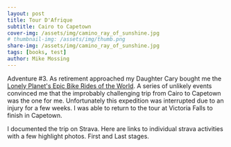 ```yaml
---
layout: post
title: Tour D'Afrique 
subtitle: Cairo to Capetown
cover-img: /assets/img/camino_ray_of_sunshine.jpg
# thumbnail-img: /assets/img/thumb.png
share-img: /assets/img/camino_ray_of_sunshine.jpg
tags: [books, test]
author: Mike Mossing
---
```


Adventure #3. As retirement approached my Daughter Cary bought me the [Lonely Planet's Epic Bike Rides of the World](https://shop.lonelyplanet.com/products/epic-bike-rides-of-the-world).  A series of unlikely events convinced me that the improbably challenging trip from Cairo to Capetown was the one for me. Unfortunately this expedition was interrupted due to an injury for a few weeks. I was able to return to the tour at Victoria Falls to finish in Capetown.

I documented the trip on Strava. Here are links to individual strava activities with a few highlight photos. First and Last stages.

<div class="strava-embed-placeholder" data-embed-type="activity" data-embed-id="2084161081" data-style="standard"></div><script 
        
<div class="strava-embed-placeholder" data-embed-type="activity" data-embed-id="2084620059" data-style="standard"></div><script 

<div class="strava-embed-placeholder" data-embed-type="activity" data-embed-id="2084161081" data-style="standard"></div>
<div class="strava-embed-placeholder" data-embed-type="activity" data-embed-id="2084620059" data-style="standard"></div>
<div class="strava-embed-placeholder" data-embed-type="activity" data-embed-id="2086859680" data-style="standard"></div>
<div class="strava-embed-placeholder" data-embed-type="activity" data-embed-id="2088504983" data-style="standard"></div>
<div class="strava-embed-placeholder" data-embed-type="activity" data-embed-id="2090693305" data-style="standard"></div>
<div class="strava-embed-placeholder" data-embed-type="activity" data-embed-id="2093788270" data-style="standard"></div>
<div class="strava-embed-placeholder" data-embed-type="activity" data-embed-id="2095717451" data-style="standard"></div>
<div class="strava-embed-placeholder" data-embed-type="activity" data-embed-id="2099873347" data-style="standard"></div>
<div class="strava-embed-placeholder" data-embed-type="activity" data-embed-id="2102105667" data-style="standard"></div>
<div class="strava-embed-placeholder" data-embed-type="activity" data-embed-id="2104540143" data-style="standard"></div>
<div class="strava-embed-placeholder" data-embed-type="activity" data-embed-id="2107143796" data-style="standard"></div>
<div class="strava-embed-placeholder" data-embed-type="activity" data-embed-id="2143875236" data-style="standard"></div>
<div class="strava-embed-placeholder" data-embed-type="activity" data-embed-id="2143961603" data-style="standard"></div>
<div class="strava-embed-placeholder" data-embed-type="activity" data-embed-id="2143962801" data-style="standard"></div>
<div class="strava-embed-placeholder" data-embed-type="activity" data-embed-id="2143909423" data-style="standard"></div>
<div class="strava-embed-placeholder" data-embed-type="activity" data-embed-id="2143963986" data-style="standard"></div>
<div class="strava-embed-placeholder" data-embed-type="activity" data-embed-id="2143965215" data-style="standard"></div>
<div class="strava-embed-placeholder" data-embed-type="activity" data-embed-id="2143945213" data-style="standard"></div>
<div class="strava-embed-placeholder" data-embed-type="activity" data-embed-id="2143966523" data-style="standard"></div>
<div class="strava-embed-placeholder" data-embed-type="activity" data-embed-id="2143968283" data-style="standard"></div>
<div class="strava-embed-placeholder" data-embed-type="activity" data-embed-id="2143969953" data-style="standard"></div>
<div class="strava-embed-placeholder" data-embed-type="activity" data-embed-id="2152370402" data-style="standard"></div>
<div class="strava-embed-placeholder" data-embed-type="activity" data-embed-id="2154649128" data-style="standard"></div>
<div class="strava-embed-placeholder" data-embed-type="activity" data-embed-id="2166134446" data-style="standard"></div>
<div class="strava-embed-placeholder" data-embed-type="activity" data-embed-id="2166817115" data-style="standard"></div>
<div class="strava-embed-placeholder" data-embed-type="activity" data-embed-id="2169050144" data-style="standard"></div>
<div class="strava-embed-placeholder" data-embed-type="activity" data-embed-id="2174237300" data-style="standard"></div>
<div class="strava-embed-placeholder" data-embed-type="activity" data-embed-id="2176373809" data-style="standard"></div>
<div class="strava-embed-placeholder" data-embed-type="activity" data-embed-id="2289173536" data-style="standard"></div>
<div class="strava-embed-placeholder" data-embed-type="activity" data-embed-id="2294045952" data-style="standard"></div>
<div class="strava-embed-placeholder" data-embed-type="activity" data-embed-id="2300720244" data-style="standard"></div>
<div class="strava-embed-placeholder" data-embed-type="activity" data-embed-id="2300721794" data-style="standard"></div>
<div class="strava-embed-placeholder" data-embed-type="activity" data-embed-id="2308161402" data-style="standard"></div>
<div class="strava-embed-placeholder" data-embed-type="activity" data-embed-id="2308190509" data-style="standard"></div>
<div class="strava-embed-placeholder" data-embed-type="activity" data-embed-id="2310992979" data-style="standard"></div>
<div class="strava-embed-placeholder" data-embed-type="activity" data-embed-id="2317032202" data-style="standard"></div>
<div class="strava-embed-placeholder" data-embed-type="activity" data-embed-id="2317033020" data-style="standard"></div>
<div class="strava-embed-placeholder" data-embed-type="activity" data-embed-id="2328087681" data-style="standard"></div>
<div class="strava-embed-placeholder" data-embed-type="activity" data-embed-id="2328090130" data-style="standard"></div>
<div class="strava-embed-placeholder" data-embed-type="activity" data-embed-id="2328092599" data-style="standard"></div>
<div class="strava-embed-placeholder" data-embed-type="activity" data-embed-id="2338653116" data-style="standard"></div>
<div class="strava-embed-placeholder" data-embed-type="activity" data-embed-id="2338739409" data-style="standard"></div>
<div class="strava-embed-placeholder" data-embed-type="activity" data-embed-id="2338740749" data-style="standard"></div>
<div class="strava-embed-placeholder" data-embed-type="activity" data-embed-id="2341063325" data-style="standard"></div>
<div class="strava-embed-placeholder" data-embed-type="activity" data-embed-id="2345196894" data-style="standard"></div>
<div class="strava-embed-placeholder" data-embed-type="activity" data-embed-id="2349018569" data-style="standard"></div>
<div class="strava-embed-placeholder" data-embed-type="activity" data-embed-id="2351357760" data-style="standard"></div>
<div class="strava-embed-placeholder" data-embed-type="activity" data-embed-id="2354377771" data-style="standard"></div>
<div class="strava-embed-placeholder" data-embed-type="activity" data-embed-id="2356125829" data-style="standard"></div>
<div class="strava-embed-placeholder" data-embed-type="activity" data-embed-id="2359536622" data-style="standard"></div>
<div class="strava-embed-placeholder" data-embed-type="activity" data-embed-id="2361548516" data-style="standard"></div>
<div class="strava-embed-placeholder" data-embed-type="activity" data-embed-id="3164066932" data-style="standard"></div>
<div class="strava-embed-placeholder" data-embed-type="activity" data-embed-id="3173024558" data-style="standard"></div>

<script src="https://strava-embeds.com/embed.js"></script>


